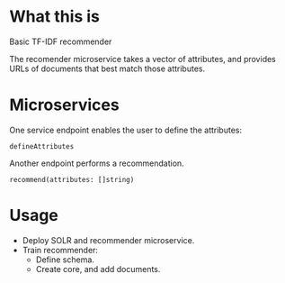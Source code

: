# What this is
Basic TF-IDF recommender

The recomender microservice takes a vector of attributes, and provides URLs of
documents that best match those attributes.

# Microservices

One service endpoint enables the user to define the attributes:
```
defineAttributes
```

Another endpoint performs a recommendation.

```
recommend(attributes: []string)
```

# Usage

* Deploy SOLR and recommender microservice.
* Train recommender: 
	* Define schema.
	* Create core, and add documents.

